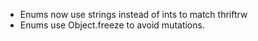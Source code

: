 * Enums now use strings instead of ints to match thriftrw
* Enums use Object.freeze to avoid mutations.